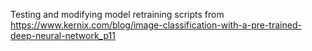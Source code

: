 Testing and modifying model retraining scripts from https://www.kernix.com/blog/image-classification-with-a-pre-trained-deep-neural-network_p11
